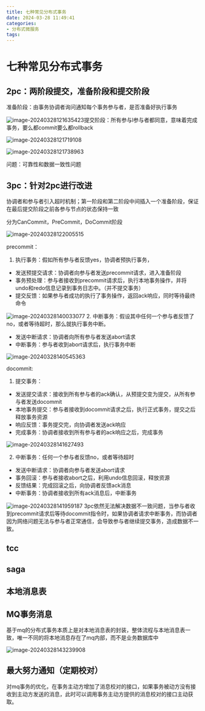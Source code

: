 ```yaml
---
title: 七种常见分布式事务
date: 2024-03-28 11:49:41
categories:
- 分布式微服务
tags:
---
```


# 七种常见分布式事务
## 2pc：两阶段提交，准备阶段和提交阶段
准备阶段：由事务协调者询问通知每个事务参与者，是否准备好执行事务

![image-20240328121635423](https://web-mhe.oss-cn-beijing.aliyuncs.com/image-20240328121635423.png)提交阶段：所有参与l参与者都同意，意味着完成事务，要么都commit要么都rollback

![image-20240328121719108](https://web-mhe.oss-cn-beijing.aliyuncs.com/image-20240328121719108.png)

![image-20240328121738963](https://web-mhe.oss-cn-beijing.aliyuncs.com/image-20240328121738963.png)

问题：可靠性和数据一致性问题

## 3pc：针对2pc进行改进
协调者和参与者引入超时机制；第一阶段和第二阶段中间插入一个准备阶段，保证在最后提交阶段之前各参与节点的状态保持一致

分为CanCommit，PreCommit，DoCommit阶段

![image-20240328122005515](https://web-mhe.oss-cn-beijing.aliyuncs.com/image-20240328122005515.png)

precommit：
1. 执行事务：假如所有参与者反馈yes，协调者预执行事务，
- 发送预提交请求：协调者向参与者发送precommit请求，进入准备阶段
- 事务预处理：参与者接收到precommit请求后，执行本地事务操作，并将undo和redo信息记录到事务日志中。（并不提交事务）
- 提交反馈：如果参与者成功的执行了事务操作，返回ack响应，同时等待最终命令

![image-20240328140033077](https://web-mhe.oss-cn-beijing.aliyuncs.com/image-20240328140033077.png)
2. 中断事务：假设其中任何一个参与者反馈了no，或者等待超时，那么就执行事务中断。
- 发送中断请求：协调者向所有参与者发送abort请求
- 中断事务：参与者收到abort请求后，执行事务中断

![image-20240328140545363](https://web-mhe.oss-cn-beijing.aliyuncs.com/image-20240328140545363.png)

docommit:
1. 提交事务：
- 发送提交请求：接收到所有参与者的ack确认，从预提交变为提交，从所有参与者发送docommit
- 本地事务提交：参与者接收到docommit请求之后，执行正式事务，提交之后释放事务资源
- 响应反馈：事务提交完，向协调者发送ack响应
- 完成事务：协调者接收到所有参与者的ack响应之后，完成事务

![image-20240328141627493](https://web-mhe.oss-cn-beijing.aliyuncs.com/image-20240328141627493.png)

2. 中断事务：任何一个参与者反馈no，或者等待超时
- 发送中断请求：协调者向参与者发送abort请求
- 事务回滚：参与者接收abort之后，利用undo信息回滚，释放资源
- 反馈结果：完成回滚之后，向协调者反馈ack消息
- 中断事务：协调者接收到所有ack消息后，中断事务

![image-20240328141959187](https://web-mhe.oss-cn-beijing.aliyuncs.com/image-20240328141959187.png)
3pc依然无法解决数据不一致问题，当参与者收到precommit请求后等待docommit指令时，如果协调者请求中断事务，而协调者因为网络问题无法与参与者正常通信，会导致参与者继续提交事务，造成数据不一致。

## tcc
## saga
## 本地消息表

## MQ事务消息
基于mq的分布式事务本质上是对本地消息表的封装，整体流程与本地消息表一致，唯一不同的将本地消息存在了mq内部，而不是业务数据库中

![image-20240328143239908](https://web-mhe.oss-cn-beijing.aliyuncs.com/image-20240328143239908.png)

## 最大努力通知（定期校对）
对mq事务的优化，在事务主动方增加了消息校对的接口，如果事务被动方没有接收到主动方发送的消息，此时可以调用事务主动方提供的消息校对的接口主动获取。